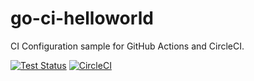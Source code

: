 # go-ci-helloworld

CI Configuration sample for GitHub Actions and CircleCI.

[![Test Status](https://github.com/d-tsuji/go-ci-helloworld/workflows/ci/badge.svg?branch=master)][actions]
[![CircleCI](https://circleci.com/gh/d-tsuji/go-ci-helloworld.svg?style=svg)][circleci]

[actions]: https://github.com/d-tsuji/go-ci-helloworld/actions?workflow=ci
[circleci]: https://app.circleci.com/pipelines/github/d-tsuji/go-ci-helloworld
